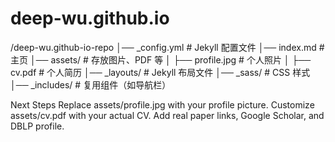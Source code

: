 # deep-wu.github.io

/deep-wu.github-io-repo
│── _config.yml       # Jekyll 配置文件
│── index.md          # 主页
│── assets/           # 存放图片、PDF 等
│   ├── profile.jpg   # 个人照片
│   ├── cv.pdf        # 个人简历
│── _layouts/         # Jekyll 布局文件
│── _sass/            # CSS 样式
│── _includes/        # 复用组件（如导航栏）



Next Steps
Replace assets/profile.jpg with your profile picture.
Customize assets/cv.pdf with your actual CV.
Add real paper links, Google Scholar, and DBLP profile.